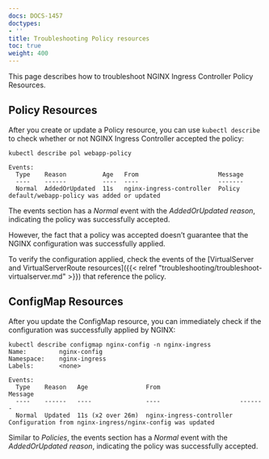 ```yaml
---
docs: DOCS-1457
doctypes:
- ''
title: Troubleshooting Policy resources
toc: true
weight: 400
---
```


This page describes how to troubleshoot NGINX Ingress Controller Policy Resources.

## Policy Resources

After you create or update a Policy resource, you can use `kubectl describe` to check whether or not NGINX Ingress Controller accepted the policy:

```shell
kubectl describe pol webapp-policy
```
```shell
Events:
  Type    Reason          Age   From                      Message
  ----    ------          ----  ----                      -------
  Normal  AddedOrUpdated  11s   nginx-ingress-controller  Policy default/webapp-policy was added or updated
```

The events section has a *Normal* event with the *AddedOrUpdated reason*, indicating the policy was successfully accepted.

However, the fact that a policy was accepted doesn’t guarantee that the NGINX configuration was successfully applied.

To verify the configuration applied, check the events of the [VirtualServer and VirtualServerRoute resources]({{< relref "troubleshooting/troubleshoot-virtualserver.md" >}}) that reference the policy.

## ConfigMap Resources

After you update the ConfigMap resource, you can immediately check if the configuration was successfully applied by NGINX:

```shell
kubectl describe configmap nginx-config -n nginx-ingress
Name:         nginx-config
Namespace:    nginx-ingress
Labels:       <none>

Events:
  Type    Reason   Age                From                      Message
  ----    ------   ----               ----                      -------
  Normal  Updated  11s (x2 over 26m)  nginx-ingress-controller  Configuration from nginx-ingress/nginx-config was updated
```

Similar to *Policies*, the events section has a *Normal* event with the *AddedOrUpdated reason*, indicating the policy was successfully accepted.

